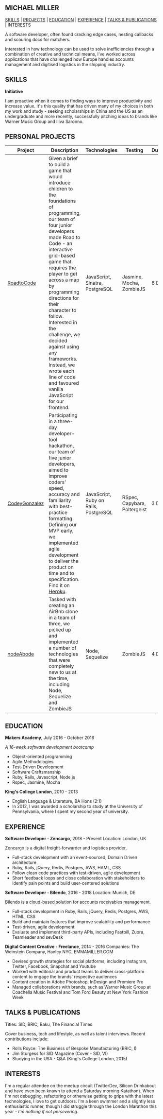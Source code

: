 ## MICHAEL MILLER

[SKILLS](#skills) | [PROJECTS](#projects) | [EDUCATION](#education) | [EXPERIENCE](#experience) | [TALKS & PUBLICATIONS](#talks--publications) | [INTERESTS](#interests)

A software developer, often found cracking edge cases, nesting callbacks and scouring docs for matchers.

Interested in how technology can be used to solve inefficiencies through a combination of creative and technical means, I've worked across applications that have challenged how Europe handles accounts management and digitised logistics in the shipping industry.

## SKILLS

**Initiative**

I am proactive when it comes to finding ways to improve productivity and increase value. It's this quality that has driven many of my choices in both my work and study - seeking scholarships in China and the US as an undergraduate and more recently, successfully pitching ideas to brands like Warner Music Group and Illva Saronno.

## PERSONAL PROJECTS
Project | Description | Technologies | Testing | Duration
--- | --- | --- | --- | ---
[RoadtoCode](https://github.com/road-to-code/road-to-code) | Given a brief to build a game that would introduce children to the foundations of programming, our team of four junior developers made Road to Code - an interactive grid-based game that requires the player to get across a map by programming directions for their character to follow. Interested in the challenge, we decided against using any frameworks. Instead, we wrote each line of code and favoured vanilla JavaScript for our frontend. | JavaScript, Sinatra, PostgreSQL | Jasmine, Mocha, ZombieJS | 8 Days
[CodeyGonzalez](https://github.com/mjosephmiller/codey-gonzalez) | Participating in a three-day developer-tool hackathon, our team of five junior developers, aimed to improve coders' speed, accuracy and familiarity with best-practice formatting.  Defining our MVP early, we implemented agile development to deliver the product on time and to specification. Find it on [Heroku](http://codey-gonzalez.herokuapp.com/). | JavaScript, Ruby on Rails, PostgreSQL | RSpec, Capybara, Poltergeist | 3 Days
[nodeAbode](https://github.com/mjosephmiller/makersbnb) | Tasked with creating an AirBnb clone in a team of three, we picked up and implemented a number of technologies that were completely new to us at the time, including Node, Sequelize and ZombieJS | Node, Sequelize | ZombieJS | 4 Days

## EDUCATION

**Makers Academy**, July 2016 - October 2016

*A 16-week software development bootcamp*

- Object-oriented programming
- Agile Methodologies
- Test-Driven Development
- Software Craftsmanship
- Ruby, Rails, Javascript, Node.js
- Rspec, Jasmine, Mocha

**King's College London**, 2010 - 2013

- English Language & Literature, BA Hons (2:1)
- In 2012, I was awarded a scholarship to study at the University of Pennsylvania, where I spent my second year of university.

## EXPERIENCE

**Software Developer - Zencargo**, 2018 - Present
Location: London, UK

Zencargo is a digital freight-forwarder and logistics provider.

- Full-stack development with an event-sourced, Domain Driven architecture
- Ruby, Rails, jQuery, Redis, Postgres, AWS, HAML, CSS
- Follow clean code practices with test-driven, agile development
- Short feedback loops and close collaboration with stakeholders to identify pain points and build user-centered solutions

**Software Developer - Bilendo**, 2016 - 2018
Location: Munich, DE

Bilendo is a cloud-based solution for accounts receivables management.

- Full-stack development in Ruby, Rails, jQuery, Redis, Postgres, AWS, HTML, CSS
- Build and maintain features that improve scalability and performance
- Test-driven, agile development
- Evaluate and implement third-party APIs, including Fastbill, Zuora, Teamleader and sevDesk

**Digital Content Creative - Freelance**, 2014 - 2016
Companies: The Weinstein Company, Hanley NYC, EMMAMILLER.COM

- Devised growth strategies for social platforms, including Instagram, Twitter, Facebook, Snapchat and Youtube
- Worked with editorial and product teams to deliver cross-platform content to engage the brands' respective audiences
- Content creation in Adobe Photoshop, InDesign and Premiere Pro
- Managed collaborations with brands, such as Warner Music Group at Coachella Music Festival and Tom Ford Beauty at New York Fashion Week

## TALKS & PUBLICATIONS

Titles: SID, BRIC, Baku, The Financial Times

Cover business, tech and lifestyle, as well as talent interviews. Recent contributions include:
- Rolls Royce: The Business of Bespoke Manufacturing (BRIC, I)
- Jim Sturgess for SID Magazine (Cover - SID, VI)
- Studying in the USA - Q&A (King's College London, 2015)

## INTERESTS

I'm a regular attendee on the meetup circuit (TwitterDev, Silicon Drinkabout and have even been known to attend a Saturday morning Katathon). When I'm not debugging, refactoring or otherwise getting to grips with the latest technologies, I love to get outdoors. I'm a keen swimmer and a slightly less enthusiastic runner, though I did struggle through the London Marathon this year -
*I'm nothing if not persevering.*
